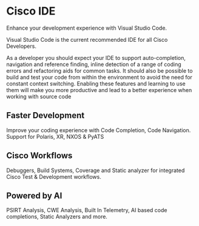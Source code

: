 # Cisco IDE

Enhance your development experience with Visual Studio Code.

Visual Studio Code is the current recommended IDE for all Cisco Developers.

As a developer you should expect your IDE to support auto-completion, navigation and reference finding, inline detection of a range of coding errors and refactoring aids for common tasks. It should also be possible to build and test your code from within the environment to avoid the need for constant context switching. Enabling these features and learning to use them will make you more productive and lead to a better experience when working with source code

## Faster Development

Improve your coding experience with Code Completion, Code Navigation. Support for Polaris, XR, NXOS & PyATS

## Cisco Workflows

Debuggers, Build Systems, Coverage and Static analyzer for integrated Cisco Test & Development workflows.

## Powered by AI

PSIRT Analysis, CWE Analysis, Built In Telemetry, AI based code completions, Static Analyzers and more.
